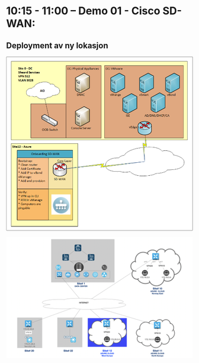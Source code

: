 # 10:15 - 11:00 – Demo 01 - Cisco SD-WAN: 
## Deployment av ny lokasjon
  
![MP1](HLD_DEMO_01A.png "MP1")
  
  
![MP1](HLD_DEMO_01B.png "MP1")